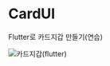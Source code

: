 # CardUI
Flutter로 카드지갑 만들기(연습)

![카드지갑(flutter)](https://github.com/MastersWoo/CardUI/assets/123873604/ee970a14-b841-4b12-a14e-7e37adfc5ea6)
